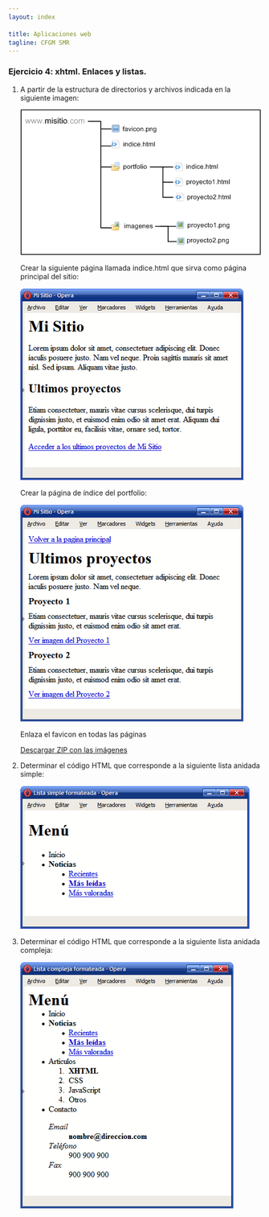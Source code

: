 ```yaml
---
layout: index

title: Aplicaciones web
tagline: CFGM SMR
---
```


### Ejercicio 4: xhtml. Enlaces y listas.

1. A partir de la estructura de directorios y archivos indicada en la siguiente imagen:

	![ej1](img/enl1.gif)

	Crear la siguiente página llamada indice.html que sirva como página principal del sitio:

	![ej2](img/enl2.gif) 

	Crear la página de índice del portfolio:

	![ej3](img/enl3.gif) 	

	Enlaza el favicon en todas las páginas

	[Descargar ZIP con las imágenes](img/imagenes.zip)

2. Determinar el código HTML que corresponde a la siguiente lista anidada simple:

	![ej4](img/enl4.gif) 	

3. Determinar el código HTML que corresponde a la siguiente lista anidada compleja:

	![ej5](img/enl5.gif) 	